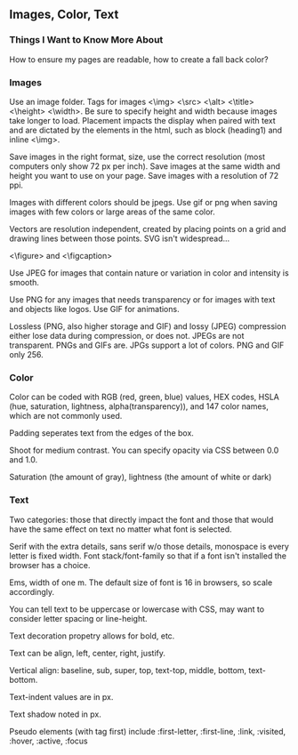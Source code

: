 ## Images, Color, Text

### Things I Want to Know More About
<p>How to ensure my pages are readable, how to create a fall back color? </p>

### Images
<p> Use an image folder. Tags for images <\img> <\src> <\alt> <\title> <\height> <\width>. Be sure to specify height and width because images take longer to load. Placement impacts the display when paired with text and are dictated by the elements in the html, such as block (heading1) and inline <\img>. </p>
<p> Save images in the right format, size, use the correct resolution (most computers only show 72 px per inch). Save images at the same width and height you want to use on your page. Save images with a resolution of 72 ppi. </p>
<p> Images with different colors should be jpegs. Use gif or png when saving images with few colors or large areas of the same color. <p>
<p> Vectors are resolution independent, created by placing points on a grid and drawing lines between those points. SVG isn't widespread...</p>
<p> <\figure> and <\figcaption></p>
<p> Use JPEG for images that contain nature or variation in color and intensity is smooth. </p>
<p> Use PNG for any images that needs transparency or for images with text and objects like logos. Use GIF for animations. </p>
<p> Lossless (PNG, also higher storage and GIF) and lossy (JPEG) compression either lose data during compression, or does not. JPEGs are not transparent. PNGs and GIFs are. JPGs support a lot of colors. PNG and GIF only 256. </p>

### Color
<p>Color can be coded with RGB (red, green, blue) values, HEX codes, HSLA (hue, saturation, lightness, alpha(transparency)), and 147 color names, which are not commonly used.</p> 
<p> Padding seperates text from the edges of the box. </p>
<p> Shoot for medium contrast. You can specify opacity via CSS between 0.0 and 1.0. </p>
<p> Saturation (the amount of gray), lightness (the amount of white or dark)

### Text
<p> Two categories: those that directly impact the font and those that would have the same effect on text no matter what font is selected. </p>
<p> Serif with the extra details, sans serif w/o those details, monospace is every letter is fixed width. Font stack/font-family so that if a font isn't installed the browser has a choice. </p>
<p> Ems, width of one m. The default size of font is 16 in browsers, so scale accordingly. </p>
<p> You can tell text to be uppercase or lowercase with CSS, may want to consider letter spacing or line-height.  </p>
<p> Text decoration propetry allows for bold, etc. </p>
<p> Text can be align, left, center, right, justify. </p>
<p> Vertical align: baseline, sub, super, top, text-top, middle, bottom, text-bottom. </p>
<p> Text-indent values are in px. </p>
<p> Text shadow noted in px.</p>
<p> Pseudo elements (with tag first) include :first-letter, :first-line, :link, :visited, :hover, :active, :focus </p>
